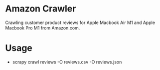 # Amazon Crawler
Crawling customer product reviews for Apple Macbook Air M1 and Apple Macbook Pro M1 from Amazon.com.  
# Usage
* scrapy crawl reviews -O reviews.csv -O reviews.json
